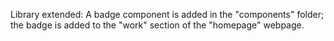 
Library extended: A badge component is added in the "components" folder; the badge is added to the "work" section of the "homepage" webpage.